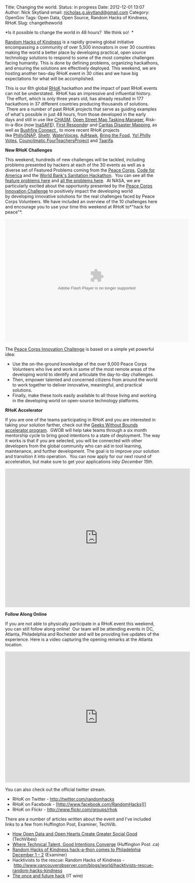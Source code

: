 Title: Changing the world.  Status: in progress
Date: 2012-12-01 13:07
Author: Nick Skytland
email: nicholas.g.skytland@gmail.com
Category: OpenGov
Tags: Open Data, Open Source, Random Hacks of Kindness, RHoK
Slug: changetheworld

*Is it possible to change the world in 48 hours?  We think so!  *

[Random Hacks of Kindness][] is a rapidly growing global initiative
encompassing a community of over 5,500 innovators in over 30 countries
making the world a better place by developing practical, open source
technology solutions to respond to some of the most complex challenges
facing humanity. This is done by defining problems, organizing
hackathons, and ensuring the solutions are effectively deployed. This
weekend, we are hosting another two-day RHoK event in 30 cities and we
have big expectations for what will be accomplished.

This is our 6th global [RHoK][Random Hacks of Kindness] hackathon and
the impact of past RHoK events can not be understated.  RHoK has an
impressive and influential history.  The effort, which is only three
years old, has already resulted in 177 hackathons in 37 different
countries producing thousands of solutions.  There are a number of past
RHoK projects that serve as guiding examples of what's possible in just
48 hours, from those developed in the early days and still in use
like [CHASM][], [Open Street Map Tasking Manager][], Risk-in-a-Box
(now [InaSAFE][]), [First Responde][]r and [Caritas Disaster Mapping][],
as well as [Bushfire Connect ][], to more recent RHoK projects
like [PhillySNAP][], [Sheltr][], [WaterVoices][], [AdHawk][], [Bring the
Food][], [Yo! Philly
Votes][], [Councilmatic][],[FourTeachersProject][] and [Taarifa][].

**New RHoK Challenges**

This weekend, hundreds of new challenges will be tackled, including
problems presented by hackers at each of the 30 events as well as a
diverse set of Featured Problems coming from the [Peace Corps][], [Code
for America][] and the [World Bank's Sanitation Hackathon][].  You can
see all the [feature problems here][] and [all the problems here][].  At
NASA, we are particularly excited about the opportunity presented by the
[Peace Corps Innovation Challenge][] to positively impact the developing
world by developing innovative solutions for the real challenges faced
by Peace Corps Volunteers. We have included an overview of the 10
challenges here and encourage you to use your time this weekend at RHoK
to*"hack for peace"*.

<div class="prezi-player">

<p>
<object id="prezi_9b4pvqw2lgu7" width="595" height="400" classid="clsid:d27cdb6e-ae6d-11cf-96b8-444553540000" codebase="http://download.macromedia.com/pub/shockwave/cabs/flash/swflash.cab#version=6,0,40,0" name="prezi_9b4pvqw2lgu7" bgcolor="#ffffff">
<param name="allowfullscreen" value="true"></param><param name="allowFullScreenInteractive" value="true"></param><param name="allowscriptaccess" value="always"></param><param name="wmode" value="direct"></param><param name="flashvars" value="prezi_id=9b4pvqw2lgu7&amp;lock_to_path=0&amp;color=ffffff&amp;autoplay=no&amp;autohide_ctrls=0"></param><param name="src" value="http://prezi.com/bin/preziloader.swf"></param><param name="allowfullscreeninteractive" value="true"></param>
<embed id="prezi_9b4pvqw2lgu7" width="595" height="400" type="application/x-shockwave-flash" src="http://prezi.com/bin/preziloader.swf" allowfullscreen="true" allowfullscreeninteractive="true" allowscriptaccess="always" wmode="direct" flashvars="prezi_id=9b4pvqw2lgu7&amp;lock_to_path=0&amp;color=ffffff&amp;autoplay=no&amp;autohide_ctrls=0" allowfullscreeninteractive="true" name="prezi_9b4pvqw2lgu7" bgcolor="#ffffff">
</embed>
</object>
</p>
<div class="prezi-player-links">

The [Peace Corps Innovation Challenge][] is based on a simple yet
powerful idea:

</div>

</div>

-   Use the on-the-ground knowledge of the over 9,000 Peace Corps
    Volunteers who live and work in some of the most remote areas of the
    developing world to identify and articulate the day-to-day
    challenges.
-   Then, empower talented and concerned citizens from around the world
    to work together to deliver innovative, meaningful, and practical
    solutions.
-   Finally, make these tools easily available to all those living and
    working in the developing world on open-source technology platforms.

**RHoK Accelerator**

If you are one of the teams participating in RHoK and you are interested
in taking your solution farther, check out the [Geeks Without Bounds
accelerator program][].  GWOB will help take teams through a six month
mentorship cycle to bring good intentions to a state of deployment. The
way it works is that if you are selected, you will be connected with
other developers from the global community who can aid in tool learning,
maintenance, and further development. The goal is to improve your
solution and transition it into operation.  You can now apply for our
next round of acceleration, but make sure to get your applications in*by
December 15th*.

<iframe src="http://www.youtube.com/embed/ikEKV-VCwNY" frameborder="0" width="600" height="450"></iframe>

**Follow Along Online**

If you are not able to physically participate in a RHoK event this
weekend, you can still follow along online!  Our team will be attending
events in DC, Atlanta, Philadelphia and Rochester and will be providing
live updates of the experience. Here is a video capturing the opening
remarks at the Atlanta location.

<iframe src="http://player.vimeo.com/video/54670397" width="600" height="425" frameborder="0" webkitallowfullscreen mozallowfullscreen allowfullscreen></iframe>

You can also check out the official twitter stream.

-   RHoK on Twitter - <http://twitter.com/randomhacks>
-   RHoK on Facebook - [http://www.facebook.com/RandomHacks][]
-   RHoK on Flickr
    - [http://www.flickr.com/<wbr>groups/rhok</wbr>][http://www.facebook.com/RandomHacks]

There are a number of articles written about the event and I've included
links to a few from Huffington Post, Examiner, TechVib.

-   [How Open Data and Open Hearts Create Greater Social Good][]
    (TechVibes)
-   [Where Technical Talent, Good Intentions Converge][] (Huffington
    Post .ca)
-   [Random Hacks of Kindness hack-a-thon comes to Philadelphia December
    1 – 2][] (Examiner)
-   Hacktivists to the rescue: Random Hacks of Kindness
    - <http://www.vancouverobserver.com/blogs/world/hacktivists-rescue-random-hacks-kindness>
-   [The once and future hack][] (IT wire)

  [Random Hacks of Kindness]: http://www.rhok.org
  [CHASM]: http://www.rhok.org/blog/hack-chasm
  [Open Street Map Tasking Manager]: http://www.rhok.org/blog/rhok-success-stories-openstreetmap-tasking-manager
  [InaSAFE]: http://inasafe.org/
  [First Responde]: http://www.rhok.org/node/78315
  [Caritas Disaster Mapping]: http://www.rhok.org/blog/hack-caritas-germany-mapping-app
  [Bushfire Connect ]: http://blog.ushahidi.com/index.php/2012/10/26/the-rise-and-fall-of-bushfire-connect/
  [PhillySNAP]: http://phillysnap.com/
  [Sheltr]: http://www.fastcoexist.com/1679530/sheltr-app-helps-you-direct-the-homeless-to-food-shelter
  [WaterVoices]: http://www.watervoices.ca/
  [AdHawk]: http://adhawk.sunlightfoundation.com/
  [Bring the Food]: http://www.bringfood.org/client-desktop/index.php
  [Yo! Philly Votes]: http://www.phillyvotes.info/
  [Councilmatic]: http://www.councilmatic.org/
  [FourTeachersProject]: http://fourteachersproject.org/
  [Taarifa]: http://taarifa.org/
  [Peace Corps]: http://www.peacecorps.gov/
  [Code for America]: http://codeforamerica.org/
  [World Bank's Sanitation Hackathon]: http://www.worldbank.org/
  [feature problems here]: http://www.rhok.org/featured-problems-december-2012
  [all the problems here]: http://www.rhok.org/problems
  [Peace Corps Innovation Challenge]: http://peacecorpschallenge.org/
  [Geeks Without Bounds accelerator program]: http://gwob.org/apply
  [http://www.facebook.com/RandomHacks]: http://www.flickr.com/groups/rhok
  [How Open Data and Open Hearts Create Greater Social Good]: http://www.techvibes.com/blog/random-hacks-of-kindness-2012-11-23
  [Where Technical Talent, Good Intentions Converge]: http://www.huffingtonpost.ca/megan-yarema/random-hacks-of-kindness-vancouver_b_2147338.html
  [Random Hacks of Kindness hack-a-thon comes to Philadelphia December 1
  – 2]: %20http://www.examiner.com/article/random-hacks-of-kindness-hack-a-thon-comes-to-philadelphia-december-1-2
  [The once and future hack]: http://www.itwire.com/index.php?option=com_k2&view=item&id=57372:the-once-and-future-hack&Itemid=1138
